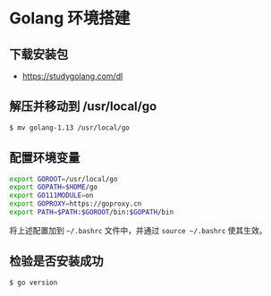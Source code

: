 Golang 环境搭建
===========

## 下载安装包

- https://studygolang.com/dl

## 解压并移动到 /usr/local/go

```bash
$ mv golang-1.13 /usr/local/go
```

## 配置环境变量

```bash
export GOROOT=/usr/local/go
export GOPATH=$HOME/go
export GO111MODULE=on
export GOPROXY=https://goproxy.cn
export PATH=$PATH:$GOROOT/bin:$GOPATH/bin
```

将上述配置加到 `~/.bashrc` 文件中，并通过 `source ~/.bashrc` 使其生效。

## 检验是否安装成功

```bash
$ go version
```
